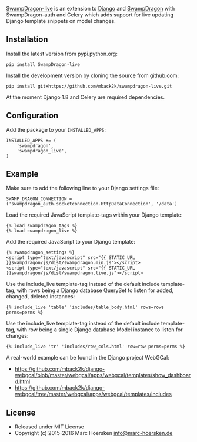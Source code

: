 [SwampDragon-live](https://github.com/mback2k/swampdragon-live) is an
extension to [Django](https://www.djangoproject.com/) and
[SwampDragon](http://swampdragon.net/) with SwampDragon-auth and Celery
which adds support for live updating Django template snippets on model changes.

Installation
------------
Install the latest version from pypi.python.org:

    pip install SwampDragon-live

Install the development version by cloning the source from github.com:

    pip install git+https://github.com/mback2k/swampdragon-live.git

At the moment Django 1.8 and Celery are required dependencies.

Configuration
-------------
Add the package to your `INSTALLED_APPS`:

    INSTALLED_APPS += (
        'swampdragon',
        'swampdragon_live',
    )

Example
-------
Make sure to add the following line to your Django settings file:

    SWAMP_DRAGON_CONNECTION = ('swampdragon_auth.socketconnection.HttpDataConnection', '/data')

Load the required JavaScript template-tags within your Django template:

    {% load swampdragon_tags %}
    {% load swampdragon_live %}

Add the required JavaScript to your Django template:

    {% swampdragon_settings %}
    <script type="text/javascript" src="{{ STATIC_URL }}swampdragon/js/dist/swampdragon.min.js"></script>
    <script type="text/javascript" src="{{ STATIC_URL }}swampdragon/js/dist/swampdragon.live.js"></script>

Use the include_live template-tag instead of the default include template-tag,
with rows being a Django database QuerySet to listen for added, changed, deleted instances:

    {% include_live 'table' 'includes/table_body.html' rows=rows perms=perms %}

Use the include_live template-tag instead of the default include template-tag,
with row being a single Django database Model instance to listen for changes:

    {% include_live 'tr' 'includes/row_cols.html' row=row perms=perms %}

A real-world example can be found in the Django project WebGCal:
* https://github.com/mback2k/django-webgcal/blob/master/webgcal/apps/webgcal/templates/show_dashboard.html
* https://github.com/mback2k/django-webgcal/tree/master/webgcal/apps/webgcal/templates/includes

License
-------
* Released under MIT License
* Copyright (c) 2015-2016 Marc Hoersken <info@marc-hoersken.de>
